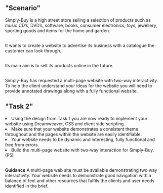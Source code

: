  <h2>"Scenario"</h2>
 <p>Simply-Buy is a high street store selling a selection of products such as music CD’s, DVD’s, software, books, consumer electronics, toys, jewellery, sporting goods and items for the home and garden.

 <br>It wants to create a website to advertise its business with a catalogue the customer can look through.

 <br>Its main aim is to sell its products online in the future.
 
 <br>Simply-Buy has requested a multi-page website with two-way interactivity. To help the client understand your ideas for the website you will need to provide annotated drawings along with a fully functional website.</p>

 <h2>"Task 2"</h2>
 <p>
 <li>Using the design from Task 1 you are now ready to implement your website using Dreamweaver, CSS and client side scripting.</li> 
 <li>Make sure that your website demonstrates a consistent theme throughout and the pages within the website are easily identifiable.</li>  
 <li>Your website needs to be dynamic and interesting, fully functional and free from errors.</li>
 <li>Build the multi-page website with two-way interaction for Simply-Buy. (P5)</li>
<br>

__Guidance__
A multi-page web site must be available demonstrating two way interactivity.  Your website needs to demonstrate good navigation with a balance of text and other resources that fulfils the clients and user needs identified in the brief.

 </p>

